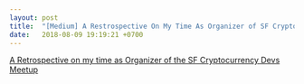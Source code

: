 ```yaml
---
layout: post
title:  "[Medium] A Restrospective On My Time As Organizer of SF Cryptocurrency Developers Meetup"
date:   2018-08-09 19:19:21 +0700
---
```


<a class="embedly-card" data-card-controls="0" href="https://medium.com/hackernoon/a-retrospective-on-my-time-as-organizer-of-the-sf-cryptocurrency-devs-meetup-44ac629a8d1?source=your_stories_page---------------------------">A Retrospective on my time as Organizer of the SF Cryptocurrency Devs Meetup</a>
<script async src="//cdn.embedly.com/widgets/platform.js" charset="UTF-8"></script>